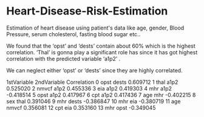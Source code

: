 # Heart-Disease-Risk-Estimation
Estimation of heart disease using patient's data like age, gender, Blood Pressure, serum cholesterol, fasting blood sugar etc.. 

We found that the ‘opst’ and ‘dests’ contain about 60% which is the highest correlation.
‘Thal’ is gonna play a significant role has since it has got highest correlation with the predicted
variable ‘a1p2’ .

We can neglect either ‘opst’ or ‘dests’ since they are highly correlated.

1stVariable 2ndVariable Correlation
0 opst dests 0.609712
1 thal a1p2 0.525020
2 nmvcf a1p2 0.455336
3 eia a1p2 0.419303
4 mhr a1p2 -0.418514
5 opst a1p2 0.417967
6 cpt a1p2 0.417436
7 age mhr -0.402215
8 sex thal 0.391046
9 mhr dests -0.386847
10 mhr eia -0.380719
11 age nmvcf 0.356081
12 cpt eia 0.353160
13 mhr opst -0.349045


















